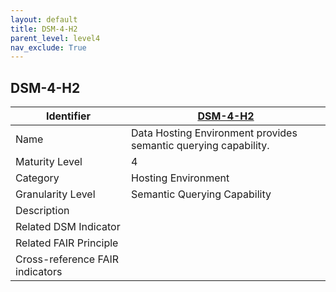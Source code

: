 ```yaml
---
layout: default
title: DSM-4-H2
parent_level: level4
nav_exclude: True
---
```


## DSM-4-H2

| Identifier | [DSM-4-H2](https://github.com/FAIRplus/Data-Maturity/blob/master/docs/_indicators/DSM-4-H2.md) |
| --------- | -----------|
| Name | Data Hosting Environment provides semantic querying capability. |
| Maturity Level | 4 |
| Category | Hosting Environment |
| Granularity Level | Semantic Querying Capability |
| Description | |
| Related DSM Indicator | |
| Related FAIR Principle | |
| Cross-reference FAIR indicators | |
